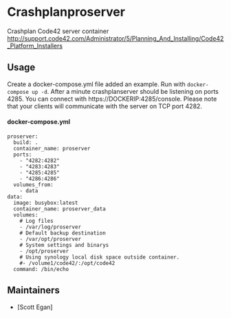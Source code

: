 # Crashplanproserver

Crashplan Code42 server container
http://support.code42.com/Administrator/5/Planning_And_Installing/Code42_Platform_Installers

## Usage

Create a docker-compose.yml file added an example. Run with `docker-compose up -d`. After a minute crashplanserver should be listening on ports 4285. You can connect with https://DOCKERIP:4285/console.
Please note that your clients will communicate with the server on TCP port 4282.

#### docker-compose.yml
```
proserver:
  build: .
  container_name: proserver
  ports:
    - "4282:4282"
    - "4283:4283"
    - "4285:4285"
    - "4286:4286"
  volumes_from:
    - data
data:
  image: busybox:latest
  container_name: proserver_data
  volumes:
    # Log files
    - /var/log/proserver
    # Default backup destination
    - /var/opt/proserver
    # System settings and binarys
    - /opt/proserver
    # Using synology local disk space outside container.
    #- /volume1/code42/:/opt/code42
  command: /bin/echo
```

## Maintainers

* [Scott Egan]
